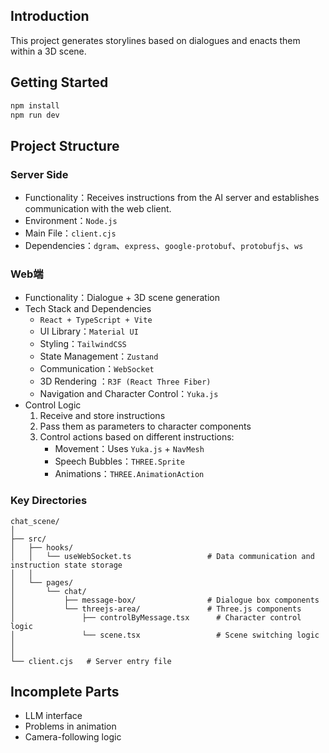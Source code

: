 

## Introduction

This project generates storylines based on dialogues and enacts them within a 3D scene.

## Getting Started

```bash
npm install
npm run dev
```

## Project Structure


### Server Side

- Functionality：Receives instructions from the AI server and establishes communication with the web client.
- Environment：`Node.js`
- Main File：`client.cjs`
- Dependencies：`dgram`、`express`、`google-protobuf`、`protobufjs`、`ws`


### Web端

- Functionality：Dialogue + 3D scene generation
- Tech Stack and Dependencies
    - `React + TypeScript + Vite`
    - UI Library：`Material UI`
    - Styling：`TailwindCSS`
    - State Management：`Zustand`
    - Communication：`WebSocket`
    - 3D Rendering ：`R3F (React Three Fiber)`
    - Navigation and Character Control：`Yuka.js`
- Control Logic
  <ol type="1">
    <li>Receive and store instructions</li>
    <li>Pass them as parameters to character components</li>
    <li>
      Control actions based on different instructions:
      <ul>
        <li>Movement：Uses <code>Yuka.js</code> + <code>NavMesh</code></li>
        <li>Speech Bubbles：<code>THREE.Sprite</code></li>
        <li>Animations：<code>THREE.AnimationAction</code></li>
      </ul>
    </li>
  </ol>
      


### Key Directories

```
chat_scene/
│
├── src/   
│   ├── hooks/  
│   │   └── useWebSocket.ts                 # Data communication and instruction state storage
│   │     
│   └── pages/            
│       └── chat/
│           ├── message-box/                # Dialogue box components
│           └── threejs-area/               # Three.js components
│               ├── controlByMessage.tsx      # Character control logic
│               └── scene.tsx                 # Scene switching logic
│
│
└── client.cjs   # Server entry file
```

## Incomplete Parts

- LLM interface
- Problems in animation
- Camera-following logic
